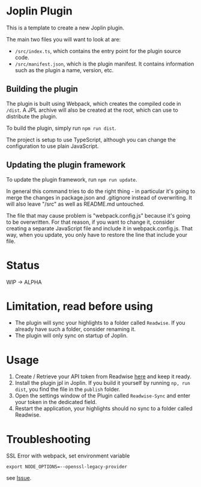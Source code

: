 # Joplin Plugin

This is a template to create a new Joplin plugin.

The main two files you will want to look at are:

- `/src/index.ts`, which contains the entry point for the plugin source code.
- `/src/manifest.json`, which is the plugin manifest. It contains information such as the plugin a name, version, etc.

## Building the plugin

The plugin is built using Webpack, which creates the compiled code in `/dist`. A JPL archive will also be created at the root, which can use to distribute the plugin.

To build the plugin, simply run `npm run dist`.

The project is setup to use TypeScript, although you can change the configuration to use plain JavaScript.

## Updating the plugin framework

To update the plugin framework, run `npm run update`.

In general this command tries to do the right thing - in particular it's going to merge the changes in package.json and .gitignore instead of overwriting. It will also leave "/src" as well as README.md untouched.

The file that may cause problem is "webpack.config.js" because it's going to be overwritten. For that reason, if you want to change it, consider creating a separate JavaScript file and include it in webpack.config.js. That way, when you update, you only have to restore the line that include your file.

# Status
WIP -> ALPHA

# Limitation, read before using
* The plugin will sync your highlights to a folder called `Readwise`. If you already have such a folder, consider renaming it. 
* The plugin will only sync on startup of Joplin.

# Usage

1. Create / Retrieve your API token from Readwise [here](https://readwise.io/access_token) and keep it ready.
2. Install the plugin jpl in Joplin. If you build it yourself by running `np, run dist`, you find the file in the `publish` folder. 
3. Open the settings window of the Plugin called `Readwise-Sync` and enter your token in the dedicated field.
4. Restart the application, your highlights should no sync to a folder called Readwise.

# Troubleshooting
SSL Error with webpack, set environment variable
```
export NODE_OPTIONS=--openssl-legacy-provider
```
see [Issue](https://github.com/webpack/webpack/issues/14532).
